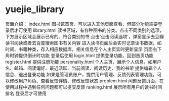 # yuejie_library

页面介绍：
index.html
    图书馆首页，可以进入其他页面查看，但部分功能需要登录后才可使用
library.html
    读书区域，有各种图书的分类。点击不同类别的选项，下方展示区域会展示已有的、符合类别的书
    点击‘点击阅读选项’，弹窗显示去豆瓣读书阅读或者去百度搜索图书有关内容
    进入读书页面后会实时记录读书数据，如时间、书籍种类，存入相应数据库，相关信息在个人主页实时更新显示
    页面右下角时钟提供倒计时功能
    登录后使用
login.html
    提供登录功能、回到首页功能
register.html
    提供注册功能
personality.html
    个人主页，展示个人信息，如用户名、邮箱、阅读偏好、最近活跃、当前阅读、阅读历史、我的书架
    提供编辑个人信息、退出登录功能
    如果是管理员账户，提供用户管理、反馈列表管理功能。可以修改用户角色、查看反馈详情、修改反馈状态
problem.html
    问题反馈页面，在使用过程中遇到任何问题都可以提交反馈
ranking.html
    展示所有用户的读书时间排名
    登录后才可使用

